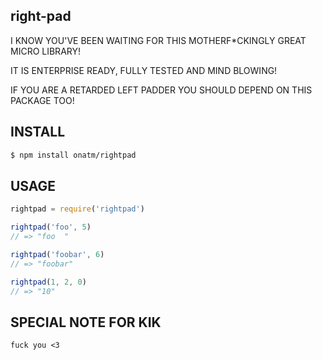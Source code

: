 ## right-pad

I KNOW YOU'VE BEEN WAITING FOR THIS MOTHERF*CKINGLY GREAT MICRO LIBRARY!

IT IS ENTERPRISE READY, FULLY TESTED AND MIND BLOWING!

IF YOU ARE A RETARDED LEFT PADDER YOU SHOULD DEPEND ON THIS PACKAGE TOO!

## INSTALL

```bash
$ npm install onatm/rightpad
```

## USAGE

```js
rightpad = require('rightpad')

rightpad('foo', 5)
// => "foo  "

rightpad('foobar', 6)
// => "foobar"

rightpad(1, 2, 0)
// => "10"
```

## SPECIAL NOTE FOR KIK

`fuck you <3`